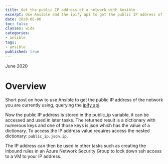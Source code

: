 ```yaml
---
title: Get the public IP address of a network with Ansible
excerpt: Use Ansible and the ipify api to get the public IP address of the network you are currently connected to.
date: 2020-06-06
toc: false
classes: wide
categories:
- ansible
tags:
- ansible
published: true
---
```

June 2020

# Overview

Short post on how to use Ansible to get the public IP address of the network you are currently using, querying the [ipify api].

<script src="https://gist.github.com/MatthewJDavis/6f28b1a88f226bfc781ce2c200b05ea3.js"></script>

Now the public IP address is stored in the public_ip variable, it can be accessed and used in later tasks. The returned result is a dictionary with numerous keys and one of those keys is json which has the value of a dictionary. To access the IP address value requires access the nested dictionary: ``` public_ip.json.ip ```.

The IP address can then be used in other tasks such as creating the inbound rules in an Azure Network Security Group to lock down ssh access to a VM to your IP address.

<script src="https://gist.github.com/MatthewJDavis/7f2c440f17738cadf09ccf07726191fc.js"></script>

[ipify api]: https://www.ipify.org/